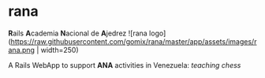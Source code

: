 # rana
**R**ails **A**cademia **N**acional de **A**jedrez 
![rana logo](https://raw.githubusercontent.com/gomix/rana/master/app/assets/images/rana.png | width=250)

A Rails WebApp to support **ANA** activities in Venezuela: _teaching chess_
